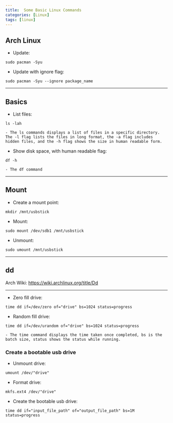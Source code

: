 ```yaml
---
title:  Some Basic Linux Commands
categories: [Linux]
tags: [linux]
---
```


## Arch Linux

- Update:
```terminal
sudo pacman -Syu
```

- Update with ignore flag:
```terminal
sudo pacman -Syu --ignore package_name
```

---

## Basics

- List files:
```terminal
ls -lah
```
    - The ls commands displays a list of files in a specific directory.  The -l flag lists the files in long format, the -a flag includes hidden files, and the -h flag shows the size in human readable form.

- Show disk space, with human readable flag:
```terminal
df -h
```
    - The df command

---

## Mount

- Create a mount point:
```terminal
mkdir /mnt/usbstick
```

- Mount:
```terminal
sudo mount /dev/sdb1 /mnt/usbstick
```

- Unmount:
```terminal
sudo umount /mnt/usbstick
```

---

## dd

Arch Wiki:
<a href="https://wiki.archlinux.org/title/Dd" target="_blank">https://wiki.archlinux.org/title/Dd</a>

---

- Zero fill drive:
```terminal
time dd if=/dev/zero of="drive" bs=1024 status=progress
```

- Random fill drive:
```terminal
time dd if=/dev/urandom of="drive" bs=1024 status=progress
```
    - The time command displays the time taken once completed, bs is the batch size, status shows the status while running.


### Create a bootable usb drive

- Unmount drive:
```terminal
umount /dev/"drive"
```

- Format drive:
```terminal
mkfs.ext4 /dev/"drive"
```

- Create the bootable usb drive:
```terminal
time dd if="input_file_path" of="output_file_path" bs=1M status=progress
```
